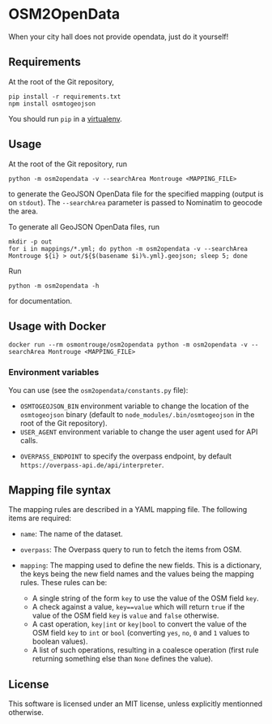 OSM2OpenData
============

When your city hall does not provide opendata, just do it yourself!


## Requirements

At the root of the Git repository,

```
pip install -r requirements.txt
npm install osmtogeojson
```

You should run `pip` in a
[virtualenv](https://docs.python-guide.org/dev/virtualenvs/).


## Usage

At the root of the Git repository, run

```
python -m osm2opendata -v --searchArea Montrouge <MAPPING_FILE>
```

to generate the GeoJSON OpenData file for the specified mapping (output is on
`stdout`). The `--searchArea` parameter is passed to Nominatim to geocode the
area.


To generate all GeoJSON OpenData files, run

```
mkdir -p out
for i in mappings/*.yml; do python -m osm2opendata -v --searchArea Montrouge ${i} > out/${$(basename $i)%.yml}.geojson; sleep 5; done
```

Run

```
python -m osm2opendata -h
```

for documentation.

## Usage with Docker

```
docker run --rm osmontrouge/osm2opendata python -m osm2opendata -v --searchArea Montrouge <MAPPING_FILE>
```


### Environment variables

You can use (see the `osm2opendata/constants.py` file):

* `OSMTOGEOJSON_BIN` environment variable to change the location of the
    `osmtogeojson` binary (default to `node_modules/.bin/osmtogeojson` in the
    root of the Git repository).
* `USER_AGENT` environment variable to change the user agent used for API
    calls.
- `OVERPASS_ENDPOINT` to specify the overpass endpoint, by default `https://overpass-api.de/api/interpreter`.


## Mapping file syntax

The mapping rules are described in a YAML mapping file. The following items
are required:

* `name`: The name of the dataset.
* `overpass`: The Overpass query to run to fetch the items from OSM.
* `mapping`: The mapping used to define the new fields. This is a dictionary,
    the keys being the new field names and the values being the mapping rules.
    These rules can be:

  * A single string of the form `key` to use the value of the OSM field
      `key`.
  * A check against a value, `key==value` which will return `true` if
      the value of the OSM field `key` is `value` and `false` otherwise.
  * A cast operation, `key|int` or `key|bool` to convert the value of
      the OSM field `key` to `int` or `bool` (converting `yes`, `no`,
      `0` and `1` values to boolean values).
  * A list of such operations, resulting in a coalesce operation (first
      rule returning something else than `None` defines the value).


## License

This software is licensed under an MIT license, unless explicitly mentionned otherwise.
